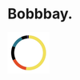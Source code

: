# Bobbbay.

<img src="https://github.com/Bobbbay/bobbbay/blob/development/src/wakatime-api/build/build.svg"/>
